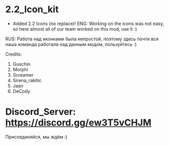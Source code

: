 # 2.2_Icon_kit
+ Added 2.2 Icons (no replace)!
ENG:
Working on the icons was not easy, so here almost all of our team worked on this mod, use it :)

RUS:
Работа над иконками была непростой, поэтому  здесь почти вся наша команда работала над данным модом, пользуйтесь :)

Credits:
1. Guschin
2. Morphi
3. Screamer
4. Sirena_rakitic
5. Jaan
6. DeCody

# Discord_Server: https://discord.gg/ew3T5vCHJM
Присоединяйся, мы ждём :)
